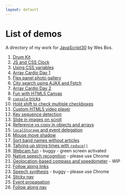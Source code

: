 ```yaml
---
layout: default
---
```


# List of demos

A directory of my work for [JavaScript30](https://javascript30.com/) by Wes Bos.

1. [Drum Kit](/js30/01-drum-kit/)
2. [JS and CSS Clock](/js30/02-js-css-clock/)
3. [Using CSS variables](/js30/03-css-variables/)
4. [Array Cardio Day 1](/js30/04-array-cardio-1/)
5. [Flex panel photo gallery](/js30/05-flex-panel-gallery/)
6. [City search using AJAX and Fetch](/js30/06-type-ahead/)
7. [Array Cardio Day 2](/js30/07-array-cardio-2/)
8. [Fun with HTML5 Canvas](/js30/08-html5-canvas/)
9. [`console` tricks](/js30/09-console-tricks/)
10. [Hold shift to check multiple checkboxes](/js30/10-hold-shift-and-check/)
11. [Custom HTML5 video player](/js30/11-html5-video-player/)
12. [Key sequence detection](/js30/12-key-sequence-detection/)
13. [Slide in images on scroll](/js30/13-slide-in-on-scroll/)
14. [Reference vs copy in objects and arrays](/js30/14-reference-vs-copy/)
15. [`localStorage` and event delegation](/js30/15-localstorage/)
16. [Mouse move shadow](/js30/16-mouse-move-shadow/)
17. [Sort band names without articles](/js30/17-sort-without-articles/)
18. [Tallying up string times with `reduce()`](/js30/18-adding-with-reduce/)
19. [Webcam fun](/js30/19-webcam-fun/) - buggy - green screen activated
20. [Native speech recognition](/js30/20-speech-detection/) - please use Chrome
21. [Geolocation-based compass and speedometer](/js30/21-geolocation/) - WIP
22. [Follow along links](/js30/22-follow-along-links/)
23. [Speech synthesis](/js30/23-speech-synthesis/) - buggy - please use Chrome
24. [Sticky nav](/js30/24-sticky-nav/)
25. [Event propagation](/js30/25-event-propagation/)
26. [Follow along nav](/js30/26-follow-along-nav/)
